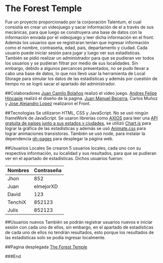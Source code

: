 # The Forest Temple

Fue un proyecto proporcionado por la corporación Talentum, el cual consistía en crear un videojuego y sacar información de el a través de sus mecánicas, para que luego se construyera una base de datos con la información enviada por el videojuego y leer dicha información en el front. Además los usuarios que se registraran tenían que ingresar información como el nombre, contraseña, edad, país, departamento y ciudad. Cada usuario puede iniciar sesión para jugar y luego ver sus estadísticas. También se pidió realizar un administrador para que se pudieran ver todos los usuarios y se pudieran filtrar por medio de sus localidades.
Sin embargo, debido a algunos percances presentados, no se pudo llevar a cabo una base de datos, lo que nos llevó usar la herramienta de Local Storage para simular los datos de las estadísticas y además por cuestión de tiempo no se logró sacar el apartado del administrador.

##Colaboradores
[Juan Camilo Bolaños](https://www.linkedin.com/in/juan-camilo-bola%C3%B1os-aldana-31b768212/) realizó el video juego.
[Andres Felipe Hincapie](https://www.linkedin.com/in/andr%C3%A9s-felipe-hincapi%C3%A9-victoria-8106a921a/) realizó el diseño de la pagina.
[Juan Manuel Becerra](https://www.linkedin.com/in/juan-manuel-becerra-hernandez-11b93b239/), Carlos Muñoz y [Jose Alejandro Lopez](https://www.linkedin.com/in/jalopezcer/) realizaron el Front.

##Tecnologias
Se utilizaron HTML, CSS y JavaScript.
No se usó ningún frameWork de JavaScript.
Se usaron librerías como [AXIOS](https://axios-http.com/) para leer una [API gratuita de países junto a sus estados y ciudades](https://countrystatecity.in/), se utilizó [Chart.js](https://www.chartjs.org/) para lograr la gráfica de las estadísticas y además se usó [Animate.css](https://animate.style/) para lograr animaciones transistoras.
También se usó node, para instalar la dependencia [gh-pages](https://www.npmjs.com/package/gh-pages) para desplegar la página web.

##Usuarios Locales
Se crearon 5 usuarios locales, cada uno con su respectiva información, su localidad y sus resultados, para que se pudieran ver en el apartado de estadísticas.
Dichos usuarios fueron:

| Nombres | Contraseña |
| ------- | ---------- |
| Jhon    | 852        |
| Juan    | elmejorXD  |
| David   | 123        |
| TenchiX | 852123     |
| Julis   | 852123     |

##Usuarios nuevos
También se podrán registrar usuarios nuevos e iniciar sesión con cada uno de ellos, sin embargo, en el apartado de estadísticas de cada uno de ellos no tendrán resultados, esto porque los resultados de las estadísticas solo se podía ingresar localmente.

##Pagina desplegada
[The Forest Temple](https://juan-bh.github.io/TheForestTemple/)

###End
